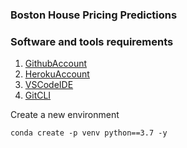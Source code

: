 ### Boston House Pricing Predictions

### Software and tools requirements

1. [GithubAccount](https://www.github.com)
2. [HerokuAccount](https://www.heroku.com)
3. [VSCodeIDE](https://code.visualstudio.com)
4. [GitCLI](https://code.visualstudio.com)


Create a new environment 

```
conda create -p venv python==3.7 -y
```

